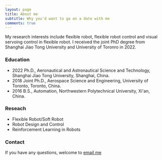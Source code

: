 ```yaml
---
layout: page
title: About me
subtitle: Why you'd want to go on a date with me
comments: true
---
```

My research interests include flexible robot, flexible robot control and visual servoing control in flexible robot.
I received the joint PhD degree from Shanghai Jiao Tong University and University of Toronro in 2022.

### Education

* 2022 Ph.D., Aeronautical and Astronautical Science and Technology, Shanghai Jiao Tong University, Shanghai, China.
* 2018 Joint Ph.D., Aerospace Science and Engineering, University of Toronto, Toronto, China.
* 2016 B.S., Automation, Northwestern Polytechnical University, Xi'an, China.

### Reseach

* Flexible Robot/Soft Robot
* Robot Design and Control
* Reinforcement Learning in Robots

### Contact

If you have any questions, welcome to [email me](mailto:lkk728@sjtu.edu.cn)
